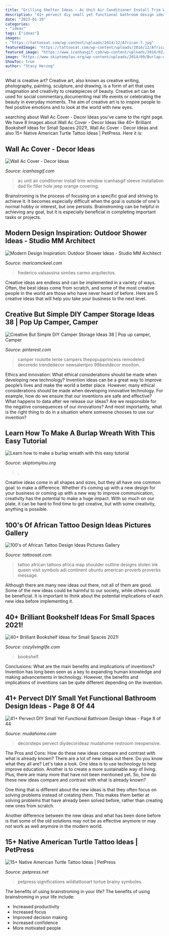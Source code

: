 ```yaml
---
title: "Grilling Shelter Ideas ~ Ac Unit Air Conditioner Install Trim Window Icanhasgif Sleeve Installation Dad Fix Filler Hole Jeep Orange Covering"
description: "41+ pervect diy small yet functional bathroom design ideas"
date: "2023-01-19"
categories:
- "ideas"
tags: ["ideas"]
images:
- "https://tattoosat.com/wp-content/uploads/2014/12/African-7.jpg"
featuredImage: "https://tattoosat.com/wp-content/uploads/2014/12/African-7.jpg"
featured_image: "https://www.icanhasgif.com/wp-content/uploads/2016/02/Wall-Ac-Cover-768x1024.jpg"
image: "https://www.skiptomylou.org/wp-content/uploads/2014/09/Burlap-wreath-1.jpg"
ShowToc: true
author: "Stacy Herzog"
---
```



What is creative art?
Creative art, also known as creative writing, photography, painting, sculpture, and drawing, is a form of art that uses imagination and creativity to createpieces of beauty. Creative art can be used for social commentary,documenting real life events or celebrating the beauty in everyday moments. The aim of creative art is to inspire people to feel positive emotions and to look at the world with new eyes.

	

		
searching about Wall Ac Cover - Decor Ideas you've came to the right page. We have 8 Images about Wall Ac Cover - Decor Ideas like 40+ Brilliant Bookshelf Ideas for Small Spaces 2021!, Wall Ac Cover - Decor Ideas and also 15+ Native American Turtle Tattoo Ideas | PetPress. Here it is:
		
    
## Wall Ac Cover - Decor Ideas

<img loading=lazy src="https://www.icanhasgif.com/wp-content/uploads/2016/02/Wall-Ac-Cover-768x1024.jpg" onerror="this.onerror=null;this.src='https://tse3.mm.bing.net/th?id=OIP.M-FKyiHmp0yidid2x63O6AHaJ4&amp;pid=15.1';" alt="Wall Ac Cover - Decor Ideas">

_Source: icanhasgif.com_

>ac unit air conditioner install trim window icanhasgif sleeve installation dad fix filler hole jeep orange covering. 

	

Brainstroming is the process of focusing on a specific goal and striving to achieve it. It becomes especially difficult when the goal is outside of one's normal hobby or interest, but one persists. Brainstroming can be helpful in achieving any goal, but it is especially beneficial in completing important tasks or projects.

    
## Modern Design Inspiration: Outdoor Shower Ideas - Studio MM Architect

<img loading=lazy src="https://maricamckeel.com/wp-content/uploads/2014/06/jcs_1.jpg" onerror="this.onerror=null;this.src='https://tse1.mm.bing.net/th?id=OIP.N42_E-NNRbrdSgwYz7lJnQHaLJ&amp;pid=15.1';" alt="Modern Design Inspiration: Outdoor Shower Ideas - Studio MM Architect">

_Source: maricamckeel.com_

>frederico valsassina simões carmo arquitectos. 

	

Creative ideas are endless and can be implemented in a variety of ways. Often, the best ideas come from scratch, and some of the most creative people in the world are those who have never heard of before. Here are 5 creative ideas that will help you take your business to the next level.

    
## Creative But Simple DIY Camper Storage Ideas 38 | Pop Up Camper, Camper

<img loading=lazy src="https://i.pinimg.com/736x/f4/3b/86/f43b8602bdd3ac31436bb7cc3513aa35.jpg" onerror="this.onerror=null;this.src='https://tse3.mm.bing.net/th?id=OIP.Z-dej8c0aldgZKX5SeE7uQHaHQ&amp;pid=15.1';" alt="Creative But Simple DIY Camper Storage Ideas 38 | Pop up camper, Camper">

_Source: pinterest.com_

>camper roulotte tente campers thepopupprincess remodeled decoredo trendedecor newsalertpro 99bestdecor moolton. 

	

Ethics and innovation: What ethical considerations should be made when developing new technology?
Invention ideas can be a great way to improve people’s lives and make the world a better place. However, many ethical considerations should be made when developing innovative technology. For example, how do we ensure that our inventions are safe and effective? What happens to data after we release our ideas? Are we responsible for the negative consequences of our innovations? And most importantly, what is the right thing to do in a situation where someone chooses to use our invention?

    
## Learn How To Make A Burlap Wreath With This Easy Tutorial

<img loading=lazy src="https://www.skiptomylou.org/wp-content/uploads/2014/09/Burlap-wreath-1.jpg" onerror="this.onerror=null;this.src='https://tse4.mm.bing.net/th?id=OIP.Aid1BEFVTQ_4q6oWt8dPMAHaJg&amp;pid=15.1';" alt="Learn how to make a burlap wreath with this easy tutorial">

_Source: skiptomylou.org_

>. 

	

Creative ideas come in all shapes and sizes, but they all have one common goal: to make a difference. Whether it’s coming up with a new design for your business or coming up with a new way to improve communication, creativity has the potential to make a huge impact. With so much on our plate, it can be hard to find time to get creative, but with some creativity, anything is possible.

    
## 100&#039;s Of African Tattoo Design Ideas Pictures Gallery

<img loading=lazy src="https://tattoosat.com/wp-content/uploads/2014/12/African-7.jpg" onerror="this.onerror=null;this.src='https://tse3.mm.bing.net/th?id=OIP.O2SA33unBPBFvC9L3rf9ewHaLG&amp;pid=15.1';" alt="100&#039;s of African Tattoo Design Ideas Pictures Gallery">

_Source: tattoosat.com_

>tattoo african tattoos africa map shoulder outline designs stolen ink queen visit symbols adi continent ubuntu american proverb proverbs message. 

	

Although there are many new ideas out there, not all of them are good. Some of the new ideas could be harmful to our society, while others could be beneficial. It is important to think about the potential implications of each new idea before implementing it.

    
## 40+ Brilliant Bookshelf Ideas For Small Spaces 2021!

<img loading=lazy src="https://cozylivinglife.com/wp-content/uploads/2021/05/11-4.jpg" onerror="this.onerror=null;this.src='https://tse1.mm.bing.net/th?id=OIP.Xp4lLmypQNv8mdgG6jfRSAHaLH&amp;pid=15.1';" alt="40+ Brilliant Bookshelf Ideas for Small Spaces 2021!">

_Source: cozylivinglife.com_

>bookshelf. 

	

Conclusions: What are the main benefits and implications of inventions?
Invention has long been seen as a key to expanding human knowledge and making advancements in technology. However, the benefits and implications of inventions can be quite different depending on the invention.

    
## 41+ Pervect DIY Small Yet Functional Bathroom Design Ideas - Page 8 Of 44

<img loading=lazy src="https://mudahome.com/wp-content/uploads/2019/03/40-Pervect-DIY-Small-Yet-Functional-Bathroom-Design-Ideas-32.jpg" onerror="this.onerror=null;this.src='https://tse2.mm.bing.net/th?id=OIP.AzDcnNUjg-fPVt2_9xhtjAHaLK&amp;pid=15.1';" alt="41+ Pervect DIY Small Yet Functional Bathroom Design Ideas - Page 8 of 44">

_Source: mudahome.com_

>decorsteps pervect diydecorideaz mudahome restroom inexpensive. 

	

The Pros and Cons: How do these new ideas compare and contrast with what is already known?
There are a lot of new ideas out there. Do you know what they all are? Let's take a look. 
One idea is to use technology to help improve education. Another is to create a more sustainable way of living. Plus, there are many more that have not been mentioned yet. So, how do these new ideas compare and contrast with what is already known?

One thing that is different about the new ideas is that they often focus on solving problems instead of creating them. This makes them better at solving problems that have already been solved before, rather than creating new ones from scratch. 

Another difference between the new ideas and what has been done before is that some of the old solutions may not be as effective anymore or may not work as well anymore in the modern world.

    
## 15+ Native American Turtle Tattoo Ideas | PetPress

<img loading=lazy src="https://cdn.petpress.net/wp-content/uploads/2020/04/12013316/native-american-turtle-tattoo-leg.jpg" onerror="this.onerror=null;this.src='https://tse4.mm.bing.net/th?id=OIP.KCXCR7d25PeepfwWDE98rgHaJQ&amp;pid=15.1';" alt="15+ Native American Turtle Tattoo Ideas | PetPress">

_Source: petpress.net_

>petpress significations wildtattooart tortue brainy symboles. 

	

The benefits of using brainstroming in your life?
The benefits of using brainstroming in your life include: 
- Increased productivity 
- Increased focus 
- Improved decision making 
- Increased confidence 
- More motivated people

